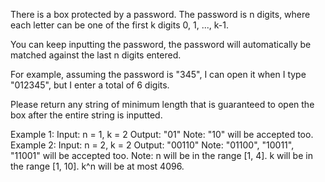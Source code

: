 There is a box protected by a password. The password is n digits, where each letter can be one of the first k digits 0, 1, ..., k-1.

You can keep inputting the password, the password will automatically be matched against the last n digits entered.

For example, assuming the password is "345", I can open it when I type "012345", but I enter a total of 6 digits.

Please return any string of minimum length that is guaranteed to open the box after the entire string is inputted.

Example 1:
Input: n = 1, k = 2
Output: "01"
Note: "10" will be accepted too.
Example 2:
Input: n = 2, k = 2
Output: "00110"
Note: "01100", "10011", "11001" will be accepted too.
Note:
n will be in the range [1, 4].
k will be in the range [1, 10].
k^n will be at most 4096.
